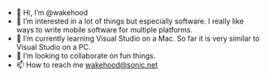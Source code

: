 - 👋 Hi, I’m @wakehood
- 👀 I’m interested in a lot of things but especially software. I really like ways to write mobile software for multiple platforms.
- 🌱 I’m currently learning Visual Studio on a Mac. So far it is very similar to Visual Studio on a PC.
- 💞️ I’m looking to collaborate on fun things.
- 📫 How to reach me wakehood@sonic.net

<!---
wakehood/wakehood is a ✨ special ✨ repository because its `README.md` (this file) appears on your GitHub profile.
You can click the Preview link to take a look at your changes.
--->
